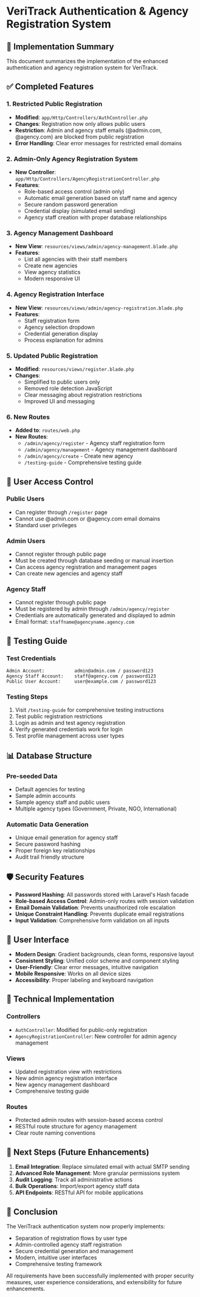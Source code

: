 # VeriTrack Authentication & Agency Registration System

## 🎯 Implementation Summary

This document summarizes the implementation of the enhanced authentication and agency registration system for VeriTrack.

## ✅ Completed Features

### 1. Restricted Public Registration
- **Modified**: `app/Http/Controllers/AuthController.php`
- **Changes**: Registration now only allows public users
- **Restriction**: Admin and agency staff emails (@admin.com, @agency.com) are blocked from public registration
- **Error Handling**: Clear error messages for restricted email domains

### 2. Admin-Only Agency Registration System
- **New Controller**: `app/Http/Controllers/AgencyRegistrationController.php`
- **Features**:
  - Role-based access control (admin only)
  - Automatic email generation based on staff name and agency
  - Secure random password generation
  - Credential display (simulated email sending)
  - Agency staff creation with proper database relationships

### 3. Agency Management Dashboard
- **New View**: `resources/views/admin/agency-management.blade.php`
- **Features**:
  - List all agencies with their staff members
  - Create new agencies
  - View agency statistics
  - Modern responsive UI

### 4. Agency Registration Interface
- **New View**: `resources/views/admin/agency-registration.blade.php`
- **Features**:
  - Staff registration form
  - Agency selection dropdown
  - Credential generation display
  - Process explanation for admins

### 5. Updated Public Registration
- **Modified**: `resources/views/register.blade.php`
- **Changes**:
  - Simplified to public users only
  - Removed role detection JavaScript
  - Clear messaging about registration restrictions
  - Improved UI and messaging

### 6. New Routes
- **Added to**: `routes/web.php`
- **New Routes**:
  - `/admin/agency/register` - Agency staff registration form
  - `/admin/agency/management` - Agency management dashboard
  - `/admin/agency/create` - Create new agency
  - `/testing-guide` - Comprehensive testing guide

## 🔐 User Access Control

### Public Users
- Can register through `/register` page
- Cannot use @admin.com or @agency.com email domains
- Standard user privileges

### Admin Users
- Cannot register through public page
- Must be created through database seeding or manual insertion
- Can access agency registration and management pages
- Can create new agencies and agency staff

### Agency Staff
- Cannot register through public page
- Must be registered by admin through `/admin/agency/register`
- Credentials are automatically generated and displayed to admin
- Email format: `staffname@agencyname.agency.com`

## 🚀 Testing Guide

### Test Credentials
```
Admin Account:           admin@admin.com / password123
Agency Staff Account:    staff@agency.com / password123
Public User Account:     user@example.com / password123
```

### Testing Steps
1. Visit `/testing-guide` for comprehensive testing instructions
2. Test public registration restrictions
3. Login as admin and test agency registration
4. Verify generated credentials work for login
5. Test profile management across user types

## 📊 Database Structure

### Pre-seeded Data
- Default agencies for testing
- Sample admin accounts
- Sample agency staff and public users
- Multiple agency types (Government, Private, NGO, International)

### Automatic Data Generation
- Unique email generation for agency staff
- Secure password hashing
- Proper foreign key relationships
- Audit trail friendly structure

## 🛡️ Security Features

- **Password Hashing**: All passwords stored with Laravel's Hash facade
- **Role-based Access Control**: Admin-only routes with session validation
- **Email Domain Validation**: Prevents unauthorized role escalation
- **Unique Constraint Handling**: Prevents duplicate email registrations
- **Input Validation**: Comprehensive form validation on all inputs

## 📱 User Interface

- **Modern Design**: Gradient backgrounds, clean forms, responsive layout
- **Consistent Styling**: Unified color scheme and component styling
- **User-Friendly**: Clear error messages, intuitive navigation
- **Mobile Responsive**: Works on all device sizes
- **Accessibility**: Proper labeling and keyboard navigation

## 🔧 Technical Implementation

### Controllers
- `AuthController`: Modified for public-only registration
- `AgencyRegistrationController`: New controller for admin agency management

### Views
- Updated registration view with restrictions
- New admin agency registration interface
- New agency management dashboard
- Comprehensive testing guide

### Routes
- Protected admin routes with session-based access control
- RESTful route structure for agency management
- Clear route naming conventions

## 📝 Next Steps (Future Enhancements)

1. **Email Integration**: Replace simulated email with actual SMTP sending
2. **Advanced Role Management**: More granular permissions system
3. **Audit Logging**: Track all administrative actions
4. **Bulk Operations**: Import/export agency staff data
5. **API Endpoints**: RESTful API for mobile applications

## 🎉 Conclusion

The VeriTrack authentication system now properly implements:
- Separation of registration flows by user type
- Admin-controlled agency staff registration
- Secure credential generation and management
- Modern, intuitive user interfaces
- Comprehensive testing framework

All requirements have been successfully implemented with proper security measures, user experience considerations, and extensibility for future enhancements.
